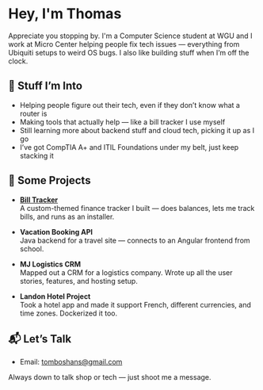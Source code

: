 # Hey, I'm Thomas

Appreciate you stopping by. I'm a Computer Science student at WGU and I work at Micro Center helping people fix tech issues — everything from Ubiquiti setups to weird OS bugs. I also like building stuff when I’m off the clock.

## 🔧 Stuff I’m Into

- Helping people figure out their tech, even if they don’t know what a router is
- Making tools that actually help — like a bill tracker I use myself
- Still learning more about backend stuff and cloud tech, picking it up as I go
- I’ve got CompTIA A+ and ITIL Foundations under my belt, just keep stacking it

## 📁 Some Projects

- **[Bill Tracker](https://github.com/boshans/billTracker)**  
  A custom-themed finance tracker I built — does balances, lets me track bills, and runs as an installer.

- **Vacation Booking API**  
  Java backend for a travel site — connects to an Angular frontend from school.

- **MJ Logistics CRM**  
  Mapped out a CRM for a logistics company. Wrote up all the user stories, features, and hosting setup.

- **Landon Hotel Project**  
  Took a hotel app and made it support French, different currencies, and time zones. Dockerized it too.

## 📬 Let’s Talk

- Email: tomboshans@gmail.com  

Always down to talk shop or tech — just shoot me a message.
